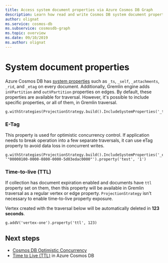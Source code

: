 ```yaml
---
title: Access system document properties via Azure Cosmos DB Graph
description: Learn how read and write Cosmos DB system document properties via Gremlin API
author: olignat
ms.service: cosmos-db
ms.subservice: cosmosdb-graph
ms.topic: overview
ms.date: 09/10/2019
ms.author: olignat
---
```


# System document properties

Azure Cosmos DB has [system properties](https://docs.microsoft.com/rest/api/cosmos-db/databases) such as ```_ts```, ```_self```, ```_attachments```, ```_rid```, and ```_etag``` on every document. Additionally, Gremlin engine adds ```inVPartition``` and ```outVPartition``` properties on edges. By default, these properties are available for traversal. However, it's possible to include specific properties, or all of them, in Gremlin traversal.

```
g.withStrategies(ProjectionStrategy.build().IncludeSystemProperties('_ts').create())
```

### E-Tag

This property is used for optimistic concurrency control. If application needs to break operation into a few separate traversals, it can use eTag property to avoid data loss in concurrent writes.

```
g.withStrategies(ProjectionStrategy.build().IncludeSystemProperties('_etag').create()).V('1').has('_etag', '"00000100-0000-0800-0000-5d03edac0000"').property('test', '1')
```

### Time-to-live (TTL)

If collection has document expiration enabled and documents have ```ttl``` property set on them, then this property will be available in Gremlin traversal as a regular vertex or edge property. ```ProjectionStrategy``` isn't necessary to enable time-to-live property exposure.

Vertex created with the traversal below will be automatically deleted in **123 seconds**.

```
g.addV('vertex-one').property('ttl', 123)
```

## Next steps
* [Cosmos DB Optimistic Concurrency](faq.md#how-does-the-sql-api-provide-concurrency)
* [Time to Live (TTL)](time-to-live.md) in Azure Cosmos DB
